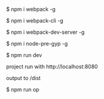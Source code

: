 $ npm i webpack -g 

$ npm i webpack-cli -g

$ npm i webpack-dev-server -g

$ npm i node-pre-gyp -g


$ npm run dev

project run with http://localhost:8080


output to /dist

$ npm run op